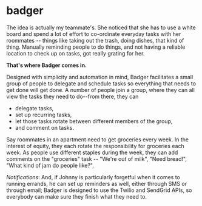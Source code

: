 badger
======
The idea is actually my teammate's. She noticed that she has to use a white board and spend a lot of effort to co-ordinate everyday tasks with her roommates -- things like taking out the trash, doing dishes, that kind of thing. Manually reminding people to do things, and not having a reliable location to check up on tasks, got really grating for her.

**That's where Badger comes in.**

Designed with simplicity and automation in mind, Badger facilitates a small group of people to delegate and schedule tasks so everything that needs to get done will get done. A number of people join a group, where they can all view the tasks they need to do--from there, they can

 - delegate tasks,
 - set up recurring tasks,
 - let those tasks rotate between different members of the group,
 - and comment on tasks.

Say roommates in an apartment need to get groceries every week. In the interest of equity, they each rotate the responsibility for groceries each week. As people use different staples during the week, they can add comments on the "groceries" task -- "We're out of milk", "Need bread!", "What kind of jam do people like?".

*Notifications*: And, if Johnny is particularly forgetful when it comes to running errands, he can set up reminders as well, either through SMS or through email; Badger is designed to use the Twilio and SendGrid APIs, so everybody can make sure they finish what they need to.

